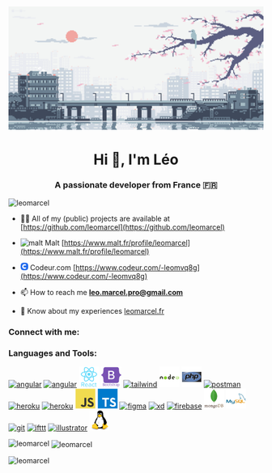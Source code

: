 ![gif](https://raw.githubusercontent.com/leomarcel/leomarcel/main/src/jap.gif)

<h1 align="center">Hi 👋, I'm Léo</h1>
<h3 align="center">A passionate developer from France 🇫🇷</h3>

<p align="left"><img src="https://komarev.com/ghpvc/?username=leomarcel" alt="leomarcel" /> </p>

- 👨‍💻 All of my (public) projects are available at [https://github.com/leomarcel](https://github.com/leomarcel)



- <img src="https://studio-val.fr/wp-content/uploads/2022/05/logo-malt.png" alt="malt" width="15" height="15"/></a> Malt [https://www.malt.fr/profile/leomarcel](https://www.malt.fr/profile/leomarcel)

- <img src="https://raw.githubusercontent.com/leomarcel/leomarcel/main/src/logo-codeur-com.png" alt="malt" width="15" height="15"/></a> Codeur.com [https://www.codeur.com/-leomvq8g](https://www.codeur.com/-leomvq8g)

- 📫 How to reach me **leo.marcel.pro@gmail.com**

- 📄 Know about my experiences [leomarcel.fr](leomarcel.fr)

<h3 align="left">Connect with me:</h3>
<p align="left">
</p>

<h3 align="left">Languages and Tools:</h3>
<p align="left"> 
<a href="https://vuejs.org" target="_blank" rel="noreferrer"><img src="https://upload.wikimedia.org/wikipedia/commons/9/95/Vue.js_Logo_2.svg" alt="angular" width="40" height="40"/></a>
<a href="https://angular.io" target="_blank" rel="noreferrer"><img src="https://angular.io/assets/images/logos/angular/angular.svg" alt="angular" width="40" height="40"/></a>
<a href="https://reactjs.org" target="_blank" rel="noreferrer"><img src="https://raw.githubusercontent.com/devicons/devicon/master/icons/react/react-original-wordmark.svg" alt="react" width="40" height="40"/></a>
<a href="https://getbootstrap.com" target="_blank" rel="noreferrer"><img src="https://raw.githubusercontent.com/devicons/devicon/master/icons/bootstrap/bootstrap-plain-wordmark.svg" alt="bootstrap" width="40" height="40"/></a>
<a href="https://tailwindcss.com" target="_blank" rel="noreferrer"><img src="https://www.vectorlogo.zone/logos/tailwindcss/tailwindcss-icon.svg" alt="tailwind" width="40" height="40"/></a> 
<a href="https://nodejs.org" target="_blank" rel="noreferrer"><img src="https://raw.githubusercontent.com/devicons/devicon/master/icons/nodejs/nodejs-original-wordmark.svg" alt="nodejs" width="40" height="40"/></a> 
<a href="https://www.php.net" target="_blank" rel="noreferrer"><img src="https://raw.githubusercontent.com/devicons/devicon/master/icons/php/php-original.svg" alt="php" width="40" height="40"/></a> 
<a href="https://postman.com" target="_blank" rel="noreferrer"><img src="https://www.vectorlogo.zone/logos/getpostman/getpostman-icon.svg" alt="postman" width="40" height="40"/></a> 
<a href="https://heroku.com" target="_blank" rel="noreferrer"><img src="https://www.vectorlogo.zone/logos/heroku/heroku-icon.svg" alt="heroku" width="40" height="40"/></a>
<a href="http://vercel.com" target="_blank" rel="noreferrer"><img src="https://static.netify.ai/logos/v/e/r/irepry/icon.png?v=1" alt="heroku" width="40" height="40"/></a>
<a href="https://developer.mozilla.org/en-US/docs/Web/JavaScript" target="_blank" rel="noreferrer"><img src="https://raw.githubusercontent.com/devicons/devicon/master/icons/javascript/javascript-original.svg" alt="javascript" width="40" height="40"/></a>
<a href="https://www.typescriptlang.org/" target="_blank" rel="noreferrer"><img src="https://raw.githubusercontent.com/devicons/devicon/master/icons/typescript/typescript-original.svg" alt="typescript" width="40" height="40"/></a> 
<a href="https://www.figma.com" target="_blank" rel="noreferrer"><img src="https://www.vectorlogo.zone/logos/figma/figma-icon.svg" alt="figma" width="40" height="40"/></a>
<a href="https://www.adobe.com/products/xd.html" target="_blank" rel="noreferrer"><img src="https://cdn.worldvectorlogo.com/logos/adobe-xd.svg" alt="xd" width="40" height="40"/></a>
<a href="https://firebase.google.com" target="_blank" rel="noreferrer"><img src="https://www.vectorlogo.zone/logos/firebase/firebase-icon.svg" alt="firebase" width="40" height="40"/></a>
<a href="https://www.mongodb.com" target="_blank" rel="noreferrer"><img src="https://raw.githubusercontent.com/devicons/devicon/master/icons/mongodb/mongodb-original-wordmark.svg" alt="mongodb" width="40" height="40"/></a> 
<a href="https://www.mysql.com" target="_blank" rel="noreferrer"><img src="https://raw.githubusercontent.com/devicons/devicon/master/icons/mysql/mysql-original-wordmark.svg" alt="mysql" width="40" height="40"/></a> 
<a href="https://git-scm.com" target="_blank" rel="noreferrer"><img src="https://www.vectorlogo.zone/logos/git-scm/git-scm-icon.svg" alt="git" width="40" height="40"/></a>
<a href="https://ifttt.com" target="_blank" rel="noreferrer"><img src="https://www.vectorlogo.zone/logos/ifttt/ifttt-ar21.svg" alt="ifttt" width="40" height="40"/></a>
<a href="https://www.adobe.com/in/products/illustrator.html" target="_blank" rel="noreferrer"><img src="https://www.vectorlogo.zone/logos/adobe_illustrator/adobe_illustrator-icon.svg" alt="illustrator" width="40" height="40"/></a>
<a href="https://www.linux.org" target="_blank" rel="noreferrer"><img src="https://raw.githubusercontent.com/devicons/devicon/master/icons/linux/linux-original.svg" alt="linux" width="40" height="40"/></a> 
</p>

<p><img align="left" src="https://github-readme-stats.vercel.app/api/top-langs?username=leomarcel&show_icons=true&theme=onedark&locale=en&layout=compact" alt="leomarcel" /></p>

<p>&nbsp;<img align="center" src="https://github-readme-stats.vercel.app/api?username=leomarcel&show_icons=true&theme=onedark&locale=en" alt="leomarcel" /></p>

<p><img align="center" src="https://github-readme-streak-stats.herokuapp.com/?user=leomarcel&theme=dark" alt="leomarcel" /></p>

